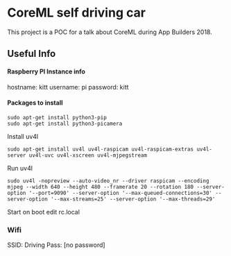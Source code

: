 # CoreML self driving car

This project is a POC for a talk about CoreML during App Builders 2018.

## Useful Info


#### Raspberry PI Instance info

hostname: kitt
username: pi
password: kitt

#### Packages to install

```
sudo apt-get install python3-pip
sudo apt-get install python3-picamera
```

Install uv4l
```
sudo apt-get install uv4l uv4l-raspicam uv4l-raspicam-extras uv4l-server uv4l-uvc uv4l-xscreen uv4l-mjpegstream
```

Run uv4l
```
sudo uv4l -nopreview --auto-video_nr --driver raspicam --encoding mjpeg --width 640 --height 480 --framerate 20 --rotation 180 --server-option '--port=9090' --server-option '--max-queued-connections=30' --server-option '--max-streams=25' --server-option '--max-threads=29'
```

Start on boot edit rc.local

### Wifi

SSID: Driving
Pass: [no password]